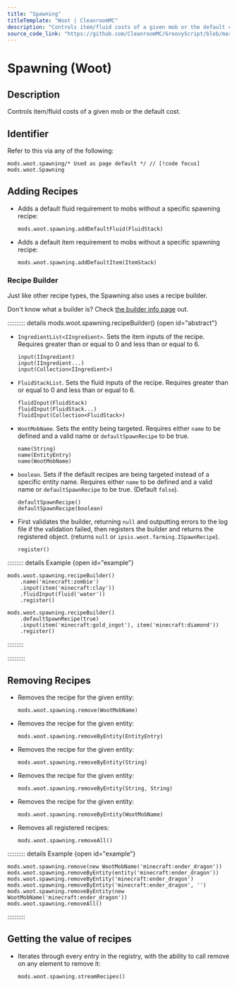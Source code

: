 ```yaml
---
title: "Spawning"
titleTemplate: "Woot | CleanroomMC"
description: "Controls item/fluid costs of a given mob or the default cost."
source_code_link: "https://github.com/CleanroomMC/GroovyScript/blob/master/src/main/java/com/cleanroommc/groovyscript/compat/mods/woot/Spawning.java"
---
```


# Spawning (Woot)

## Description

Controls item/fluid costs of a given mob or the default cost.

## Identifier

Refer to this via any of the following:

```groovy:no-line-numbers {1}
mods.woot.spawning/* Used as page default */ // [!code focus]
mods.woot.Spawning
```


## Adding Recipes

- Adds a default fluid requirement to mobs without a specific spawning recipe:

    ```groovy:no-line-numbers
    mods.woot.spawning.addDefaultFluid(FluidStack)
    ```

- Adds a default item requirement to mobs without a specific spawning recipe:

    ```groovy:no-line-numbers
    mods.woot.spawning.addDefaultItem(ItemStack)
    ```


### Recipe Builder

Just like other recipe types, the Spawning also uses a recipe builder.

Don't know what a builder is? Check [the builder info page](../../introduction/builder.md) out.

:::::::::: details mods.woot.spawning.recipeBuilder() {open id="abstract"}
- `IngredientList<IIngredient>`. Sets the item inputs of the recipe. Requires greater than or equal to 0 and less than or equal to 6.

    ```groovy:no-line-numbers
    input(IIngredient)
    input(IIngredient...)
    input(Collection<IIngredient>)
    ```

- `FluidStackList`. Sets the fluid inputs of the recipe. Requires greater than or equal to 0 and less than or equal to 6.

    ```groovy:no-line-numbers
    fluidInput(FluidStack)
    fluidInput(FluidStack...)
    fluidInput(Collection<FluidStack>)
    ```

- `WootMobName`. Sets the entity being targeted. Requires either `name` to be defined and a valid name or `defaultSpawnRecipe` to be true.

    ```groovy:no-line-numbers
    name(String)
    name(EntityEntry)
    name(WootMobName)
    ```

- `boolean`. Sets if the default recipes are being targeted instead of a specific entity name. Requires either `name` to be defined and a valid name or `defaultSpawnRecipe` to be true. (Default `false`).

    ```groovy:no-line-numbers
    defaultSpawnRecipe()
    defaultSpawnRecipe(boolean)
    ```

- First validates the builder, returning `null` and outputting errors to the log file if the validation failed, then registers the builder and returns the registered object. (returns `null` or `ipsis.woot.farming.ISpawnRecipe`).

    ```groovy:no-line-numbers
    register()
    ```

::::::::: details Example {open id="example"}
```groovy:no-line-numbers
mods.woot.spawning.recipeBuilder()
    .name('minecraft:zombie')
    .input(item('minecraft:clay'))
    .fluidInput(fluid('water'))
    .register()

mods.woot.spawning.recipeBuilder()
    .defaultSpawnRecipe(true)
    .input(item('minecraft:gold_ingot'), item('minecraft:diamond'))
    .register()
```

:::::::::

::::::::::

## Removing Recipes

- Removes the recipe for the given entity:

    ```groovy:no-line-numbers
    mods.woot.spawning.remove(WootMobName)
    ```

- Removes the recipe for the given entity:

    ```groovy:no-line-numbers
    mods.woot.spawning.removeByEntity(EntityEntry)
    ```

- Removes the recipe for the given entity:

    ```groovy:no-line-numbers
    mods.woot.spawning.removeByEntity(String)
    ```

- Removes the recipe for the given entity:

    ```groovy:no-line-numbers
    mods.woot.spawning.removeByEntity(String, String)
    ```

- Removes the recipe for the given entity:

    ```groovy:no-line-numbers
    mods.woot.spawning.removeByEntity(WootMobName)
    ```

- Removes all registered recipes:

    ```groovy:no-line-numbers
    mods.woot.spawning.removeAll()
    ```

:::::::::: details Example {open id="example"}
```groovy:no-line-numbers
mods.woot.spawning.remove(new WootMobName('minecraft:ender_dragon'))
mods.woot.spawning.removeByEntity(entity('minecraft:ender_dragon'))
mods.woot.spawning.removeByEntity('minecraft:ender_dragon')
mods.woot.spawning.removeByEntity('minecraft:ender_dragon', '')
mods.woot.spawning.removeByEntity(new WootMobName('minecraft:ender_dragon'))
mods.woot.spawning.removeAll()
```

::::::::::

## Getting the value of recipes

- Iterates through every entry in the registry, with the ability to call remove on any element to remove it:

    ```groovy:no-line-numbers
    mods.woot.spawning.streamRecipes()
    ```
